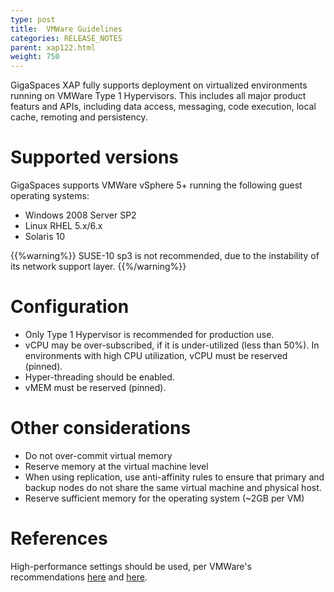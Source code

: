 ```yaml
---
type: post
title:  VMWare Guidelines
categories: RELEASE_NOTES
parent: xap122.html
weight: 750
---
```



 

GigaSpaces XAP fully supports deployment on virtualized environments running on VMWare Type 1 Hypervisors. This includes all major product featurs and APIs, including data access, messaging, code execution, local cache, remoting and persistency.

# Supported versions

GigaSpaces supports VMWare vSphere 5+ running the following guest operating systems:

- Windows 2008 Server SP2
- Linux RHEL 5.x/6.x
- Solaris 10

{{%warning%}}
SUSE-10 sp3 is not recommended, due to the instability of its network support layer.
{{%/warning%}}

# Configuration

- Only Type 1 Hypervisor is recommended for production use.
- vCPU may be over-subscribed, if it is under-utilized (less than 50%). In environments with high CPU utilization, vCPU must be reserved (pinned).
- Hyper-threading should be enabled.
- vMEM must be reserved (pinned).

# Other considerations

- Do not over-commit virtual memory
- Reserve memory at the virtual machine level
- When using replication, use anti-affinity rules to ensure that primary and backup nodes do not share the same virtual machine and physical host.
- Reserve sufficient memory for the operating system (~2GB per VM)

# References

High-performance settings should be used, per VMWare's recommendations [here](http://www.vmware.com/pdf/Perf_Best_Practices_vSphere5.0.pdf) and [here](http://www.vmware.com/files/pdf/techpaper/VMW-Tuning-Latency-Sensitive-Workloads.pdf).



